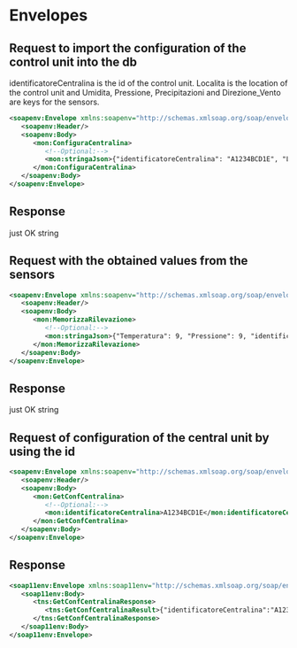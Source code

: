 # Envelopes 

## Request to import the configuration of the control unit into the db

identificatoreCentralina is the id of the control unit. Localita is the location of the control unit and Umidita, Pressione, Precipitazioni and Direzione_Vento are keys for the sensors.

```xml 
<soapenv:Envelope xmlns:soapenv="http://schemas.xmlsoap.org/soap/envelope/" xmlns:mon="monitoraggio.ambientale">
   <soapenv:Header/>
   <soapenv:Body>
      <mon:ConfiguraCentralina>
         <!--Optional:-->
         <mon:stringaJson>{"identificatoreCentralina": "A1234BCD1E", "Localita":"Milano", "Umidita": true, "Pressione": true, "Precipitazioni": true, "Direzione_Vento": true}</mon:stringaJson>
      </mon:ConfiguraCentralina>
   </soapenv:Body>
</soapenv:Envelope>
```

## Response 

just OK string 

## Request with the obtained values from the sensors

```xml 
<soapenv:Envelope xmlns:soapenv="http://schemas.xmlsoap.org/soap/envelope/" xmlns:mon="monitoraggio.ambientale">
   <soapenv:Header/>
   <soapenv:Body>
      <mon:MemorizzaRilevazione>
         <!--Optional:-->
         <mon:stringaJson>{"Temperatura": 9, "Pressione": 9, "identificatoreCentralina": "A1234BCD1E" }</mon:stringaJson>
      </mon:MemorizzaRilevazione>
   </soapenv:Body>
</soapenv:Envelope>
```

## Response 

just OK string

## Request of configuration of the central unit by using the id

```xml
<soapenv:Envelope xmlns:soapenv="http://schemas.xmlsoap.org/soap/envelope/" xmlns:mon="monitoraggio.ambientale">
   <soapenv:Header/>
   <soapenv:Body>
      <mon:GetConfCentralina>
         <!--Optional:-->
         <mon:identificatoreCentralina>A1234BCD1E</mon:identificatoreCentralina>
      </mon:GetConfCentralina>
   </soapenv:Body>
</soapenv:Envelope>
```

## Response

```xml
<soap11env:Envelope xmlns:soap11env="http://schemas.xmlsoap.org/soap/envelope/" xmlns:tns="monitoraggio.ambientale">
   <soap11env:Body>
      <tns:GetConfCentralinaResponse>
         <tns:GetConfCentralinaResult>{"identificatoreCentralina":"A1234BCD1E","Localita":"Cosenza","Temperatura":True,"Pressione":False,"Umidita":True,"Precipitazioni":False,"Velocita_Vento":True,"Direzione_Vento":True}</tns:GetConfCentralinaResult>
      </tns:GetConfCentralinaResponse>
   </soap11env:Body>
</soap11env:Envelope>
```
